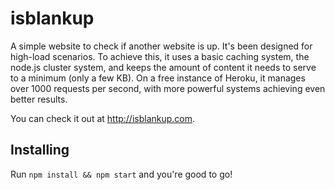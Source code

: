 # isblankup
A simple website to check if another website is up. It's been designed for high-load scenarios. To achieve this, it uses a basic caching system, the node.js cluster system, and keeps the amount of content it needs to serve to a minimum (only a few KB). On a free instance of Heroku, it manages over 1000 requests per second, with more powerful systems achieving even better results.

You can check it out at http://isblankup.com.

## Installing
Run `npm install && npm start` and you're good to go!
